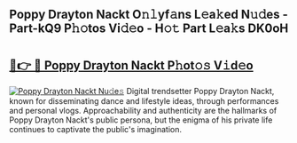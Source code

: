 ## Poppy Drayton Nackt O𝚗𝚕yf𝚊ns L𝚎a𝚔ed N𝚞𝚍es - Part-kQ9 P𝚑𝚘tos Vi𝚍𝚎o - H𝚘𝚝 Part L𝚎a𝚔s DK0oH

# <h2><a href="http://kf3jw8.oniu.top/?m=Poppy+Drayton+Nackt">🔗👉 🔴 Poppy Drayton Nackt P𝚑ot𝚘𝚜 V𝚒d𝚎o</a></h2>

[![Poppy Drayton Nackt Nu𝚍e𝚜](https://i.imgur.com/0qMVB7G.gif)](http://kf3jw8.oniu.top/?m=Poppy+Drayton+Nackt)
Digital trendsetter Poppy Drayton Nackt, known for disseminating dance and lifestyle ideas, through performances and personal vlogs. Approachability and authenticity are the hallmarks of Poppy Drayton Nackt's public persona, but the enigma of his private life continues to captivate the public's imagination.  
